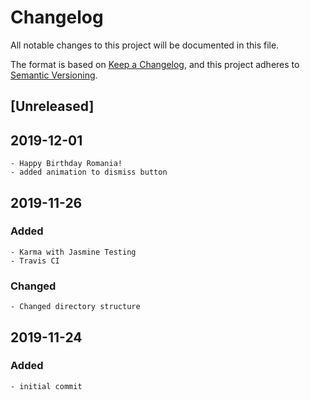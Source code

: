 # Changelog

All notable changes to this project will be documented in this file.

The format is based on [Keep a Changelog](https://keepachangelog.com/en/1.0.0/),
and this project adheres to [Semantic Versioning](https://semver.org/spec/v2.0.0.html).

## [Unreleased]

## 2019-12-01
    - Happy Birthday Romania!
    - added animation to dismiss button

## 2019-11-26
### Added
    - Karma with Jasmine Testing
    - Travis CI
### Changed
    - Changed directory structure


## 2019-11-24
### Added
    - initial commit
